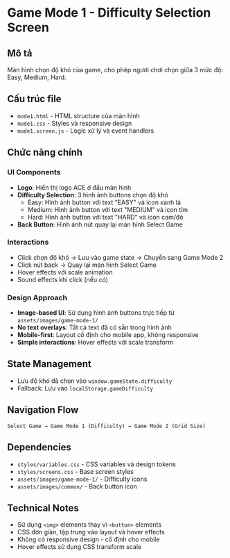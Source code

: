 # Game Mode 1 - Difficulty Selection Screen

## Mô tả

Màn hình chọn độ khó của game, cho phép người chơi chọn giữa 3 mức độ: Easy, Medium, Hard.

## Cấu trúc file

- `mode1.html` - HTML structure của màn hình
- `mode1.css` - Styles và responsive design
- `mode1.screen.js` - Logic xử lý và event handlers

## Chức năng chính

### UI Components

- **Logo**: Hiển thị logo ACE ở đầu màn hình
- **Difficulty Selection**: 3 hình ảnh buttons chọn độ khó
  - Easy: Hình ảnh button với text "EASY" và icon xanh lá
  - Medium: Hình ảnh button với text "MEDIUM" và icon tím
  - Hard: Hình ảnh button với text "HARD" và icon cam/đỏ
- **Back Button**: Hình ảnh nút quay lại màn hình Select Game

### Interactions

- Click chọn độ khó → Lưu vào game state → Chuyển sang Game Mode 2
- Click nút back → Quay lại màn hình Select Game
- Hover effects với scale animation
- Sound effects khi click (nếu có)

### Design Approach

- **Image-based UI**: Sử dụng hình ảnh buttons trực tiếp từ `assets/images/game-mode-1/`
- **No text overlays**: Tất cả text đã có sẵn trong hình ảnh
- **Mobile-first**: Layout cố định cho mobile app, không responsive
- **Simple interactions**: Hover effects với scale transform

## State Management

- Lưu độ khó đã chọn vào `window.gameState.difficulty`
- Fallback: Lưu vào `localStorage.gameDifficulty`

## Navigation Flow

```
Select Game → Game Mode 1 (Difficulty) → Game Mode 2 (Grid Size)
```

## Dependencies

- `styles/variables.css` - CSS variables và design tokens
- `styles/screens.css` - Base screen styles
- `assets/images/game-mode-1/` - Difficulty icons
- `assets/images/common/` - Back button icon

## Technical Notes

- Sử dụng `<img>` elements thay vì `<button>` elements
- CSS đơn giản, tập trung vào layout và hover effects
- Không có responsive design - cố định cho mobile
- Hover effects sử dụng CSS transform scale
